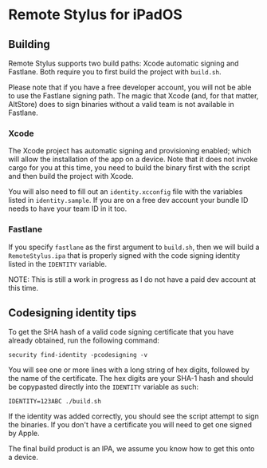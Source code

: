 # Remote Stylus for iPadOS

## Building

Remote Stylus supports two build paths: Xcode automatic signing and Fastlane.
Both require you to first build the project with `build.sh`.

Please note that if you have a free developer account, you will not be able to
use the Fastlane signing path. The magic that Xcode (and, for that matter,
AltStore) does to sign binaries without a valid team is not available in
Fastlane.

### Xcode

The Xcode project has automatic signing and provisioning enabled; which will
allow the installation of the app on a device. Note that it does not invoke
cargo for you at this time, you need to build the binary first with the script
and then build the project with Xcode.

You will also need to fill out an `identity.xcconfig` file with the variables
listed in `identity.sample`. If you are on a free dev account your bundle ID
needs to have your team ID in it too.

### Fastlane

If you specify `fastlane` as the first argument to `build.sh`, then we will
build a `RemoteStylus.ipa` that is properly signed with the code signing
identity listed in the `IDENTITY` variable.

NOTE: This is still a work in progress as I do not have a paid dev account at
this time.

## Codesigning identity tips

To get the SHA hash of a valid code signing certificate that you have already
obtained, run the following command:

```
security find-identity -pcodesigning -v
```

You will see one or more lines with a long string of hex digits, followed by
the name of the certificate. The hex digits are your SHA-1 hash and should be
copypasted directly into the `IDENTITY` variable as such:

```
IDENTITY=123ABC ./build.sh
```

If the identity was added correctly, you should see the script attempt to sign
the binaries. If you don't have a certificate you will need to get one signed
by Apple.

The final build product is an IPA, we assume you know how to get this onto a
device.
